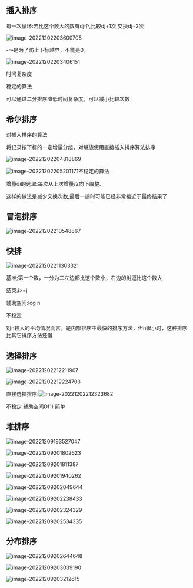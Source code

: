 ## 插入排序

每一次循环:若比这个数大的数有dj个,比较dj+1次 交换dj+2次

![image-20221202203600705](https://raw.githubusercontent.com/lozijy/image/main/image-20221202203600705.png)

-∞是为了防止下标越界，不能是0，

![image-20221202203406151](https://raw.githubusercontent.com/lozijy/image/main/image-20221202203406151.png)

时间复杂度

稳定的算法

可以通过二分排序降低时间复杂度，可以减小比较次数

## 希尔排序

对插入排序的算法

将记录按下标的一定增量分组，对魅族使用直接插入排序算法排序

![image-20221202204818869](https://raw.githubusercontent.com/lozijy/image/main/image-20221202204818869.png)



![image-20221202205201171](https://raw.githubusercontent.com/lozijy/image/main/image-20221202205201171.png)不稳定的算法

增量di的选取:每次从上次增量/2向下取整.

这样的做法是减少交换次数,最后一趟时可能已经非常接近于最终结果了

## 冒泡排序

![image-20221202210548867](https://raw.githubusercontent.com/lozijy/image/main/image-20221202210548867.png)

## 快排



![image-20221202211303321](https://raw.githubusercontent.com/lozijy/image/main/image-20221202211303321.png)

基准;第一个数，一分为二左边都比这个数小，右边的树逗比这个数大

结束:i>=j

辅助空间:log n

不稳定

对n较大的平均情况而言，是内部排序中最快的排序方法，但n很小时，这种排序比其它排序方法还慢

## 选择排序

![image-20221202212211907](https://raw.githubusercontent.com/lozijy/image/main/image-20221202212211907.png)



![image-20221202212224703](https://raw.githubusercontent.com/lozijy/image/main/image-20221202212224703.png)

直接选择排序:![image-20221202212323682](https://raw.githubusercontent.com/lozijy/image/main/image-20221202212323682.png)

不稳定
辅助空间O(1)
简单

## 堆排序

![image-20221209193527047](https://raw.githubusercontent.com/lozijy/image/main/image-20221209193527047.png)

![image-20221209201802623](https://raw.githubusercontent.com/lozijy/image/main/image-20221209201802623.png)

![image-20221209201811387](https://raw.githubusercontent.com/lozijy/image/main/image-20221209201811387.png)

![image-20221209201940262](https://raw.githubusercontent.com/lozijy/image/main/image-20221209201940262.png)

![image-20221209202049644](https://raw.githubusercontent.com/lozijy/image/main/image-20221209202049644.png)

![image-20221209202238433](https://raw.githubusercontent.com/lozijy/image/main/image-20221209202238433.png)

![image-20221209202324329](https://raw.githubusercontent.com/lozijy/image/main/image-20221209202324329.png)

![image-20221209202534335](https://raw.githubusercontent.com/lozijy/image/main/image-20221209202534335.png)

## 分布排序

![image-20221209202644648](https://raw.githubusercontent.com/lozijy/image/main/image-20221209202644648.png)

![image-20221209203039190](https://raw.githubusercontent.com/lozijy/image/main/image-20221209203039190.png)

![image-20221209203212615](https://raw.githubusercontent.com/lozijy/image/main/image-20221209203212615.png)
